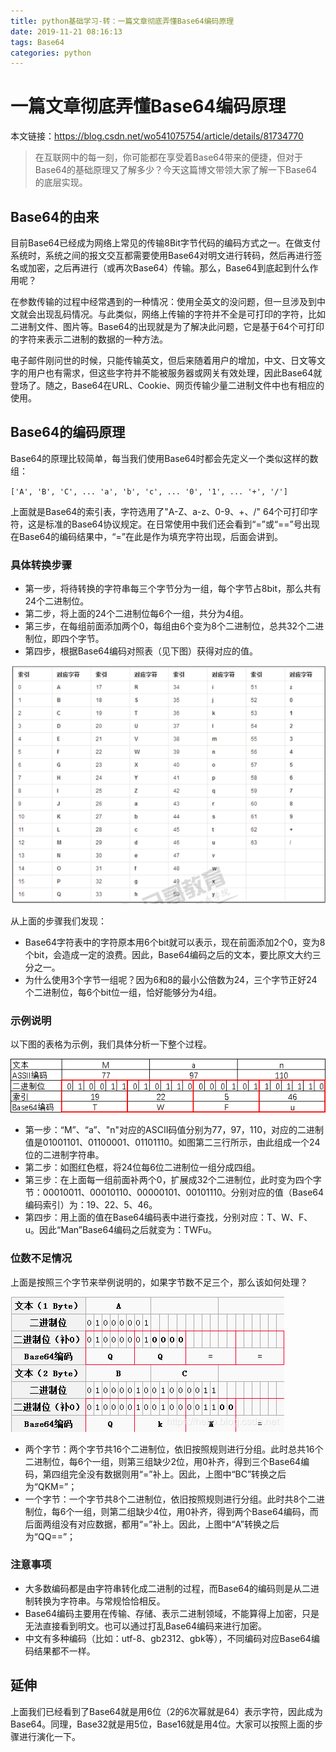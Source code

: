 ```yaml
---
title: python基础学习-转：一篇文章彻底弄懂Base64编码原理
date: 2019-11-21 08:16:13
tags: Base64
categories: python
---
```


# 一篇文章彻底弄懂Base64编码原理

本文链接：<https://blog.csdn.net/wo541075754/article/details/81734770>



> 在互联网中的每一刻，你可能都在享受着Base64带来的便捷，但对于Base64的基础原理又了解多少？今天这篇博文带领大家了解一下Base64的底层实现。



## Base64的由来

目前Base64已经成为网络上常见的传输8Bit字节代码的编码方式之一。在做支付系统时，系统之间的报文交互都需要使用Base64对明文进行转码，然后再进行签名或加密，之后再进行（或再次Base64）传输。那么，Base64到底起到什么作用呢？

在参数传输的过程中经常遇到的一种情况：使用全英文的没问题，但一旦涉及到中文就会出现乱码情况。与此类似，网络上传输的字符并不全是可打印的字符，比如二进制文件、图片等。Base64的出现就是为了解决此问题，它是基于64个可打印的字符来表示二进制的数据的一种方法。

电子邮件刚问世的时候，只能传输英文，但后来随着用户的增加，中文、日文等文字的用户也有需求，但这些字符并不能被服务器或网关有效处理，因此Base64就登场了。随之，Base64在URL、Cookie、网页传输少量二进制文件中也有相应的使用。



## Base64的编码原理

Base64的原理比较简单，每当我们使用Base64时都会先定义一个类似这样的数组：

`['A', 'B', 'C', ... 'a', 'b', 'c', ... '0', '1', ... '+', '/']`

上面就是Base64的索引表，字符选用了"A-Z、a-z、0-9、+、/" 64个可打印字符，这是标准的Base64协议规定。在日常使用中我们还会看到“=”或“==”号出现在Base64的编码结果中，“=”在此是作为填充字符出现，后面会讲到。



### 具体转换步骤

- 第一步，将待转换的字符串每三个字节分为一组，每个字节占8bit，那么共有24个二进制位。
- 第二步，将上面的24个二进制位每6个一组，共分为4组。
- 第三步，在每组前面添加两个0，每组由6个变为8个二进制位，总共32个二进制位，即四个字节。
- 第四步，根据Base64编码对照表（见下图）获得对应的值。

![](/images/python递归函数/作业2.png)

从上面的步骤我们发现：

- Base64字符表中的字符原本用6个bit就可以表示，现在前面添加2个0，变为8个bit，会造成一定的浪费。因此，Base64编码之后的文本，要比原文大约三分之一。
- 为什么使用3个字节一组呢？因为6和8的最小公倍数为24，三个字节正好24个二进制位，每6个bit位一组，恰好能够分为4组。



### 示例说明

以下图的表格为示例，我们具体分析一下整个过程。

![](/images/python递归函数/Base64-1.png)

- 第一步：“M”、“a”、"n"对应的ASCII码值分别为77，97，110，对应的二进制值是01001101、01100001、01101110。如图第二三行所示，由此组成一个24位的二进制字符串。
- 第二步：如图红色框，将24位每6位二进制位一组分成四组。
- 第三步：在上面每一组前面补两个0，扩展成32个二进制位，此时变为四个字节：00010011、00010110、00000101、00101110。分别对应的值（Base64编码索引）为：19、22、5、46。
- 第四步：用上面的值在Base64编码表中进行查找，分别对应：T、W、F、u。因此“Man”Base64编码之后就变为：TWFu。



### 位数不足情况

上面是按照三个字节来举例说明的，如果字节数不足三个，那么该如何处理？

![](/images/python递归函数/Base64-2.png)

- 两个字节：两个字节共16个二进制位，依旧按照规则进行分组。此时总共16个二进制位，每6个一组，则第三组缺少2位，用0补齐，得到三个Base64编码，第四组完全没有数据则用“=”补上。因此，上图中“BC”转换之后为“QKM=”；
- 一个字节：一个字节共8个二进制位，依旧按照规则进行分组。此时共8个二进制位，每6个一组，则第二组缺少4位，用0补齐，得到两个Base64编码，而后面两组没有对应数据，都用“=”补上。因此，上图中“A”转换之后为“QQ==”；



### 注意事项

- 大多数编码都是由字符串转化成二进制的过程，而Base64的编码则是从二进制转换为字符串。与常规恰恰相反。
- Base64编码主要用在传输、存储、表示二进制领域，不能算得上加密，只是无法直接看到明文。也可以通过打乱Base64编码来进行加密。
- 中文有多种编码（比如：utf-8、gb2312、gbk等），不同编码对应Base64编码结果都不一样。


## 延伸

上面我们已经看到了Base64就是用6位（2的6次幂就是64）表示字符，因此成为Base64。同理，Base32就是用5位，Base16就是用4位。大家可以按照上面的步骤进行演化一下。